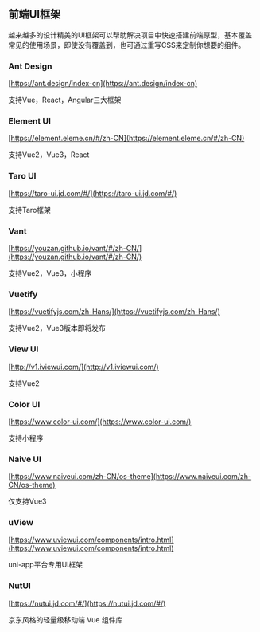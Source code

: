 ## 前端UI框架
越来越多的设计精美的UI框架可以帮助解决项目中快速搭建前端原型，基本覆盖常见的使用场景，即使没有覆盖到，也可通过重写CSS来定制你想要的组件。

### Ant Design
[https://ant.design/index-cn](https://ant.design/index-cn)

支持Vue，React，Angular三大框架

### Element UI
[https://element.eleme.cn/#/zh-CN](https://element.eleme.cn/#/zh-CN)

支持Vue2，Vue3，React

### Taro UI
[https://taro-ui.jd.com/#/](https://taro-ui.jd.com/#/)

支持Taro框架

### Vant
[https://youzan.github.io/vant/#/zh-CN/](https://youzan.github.io/vant/#/zh-CN/)

支持Vue2，Vue3，小程序

### Vuetify
[https://vuetifyjs.com/zh-Hans/](https://vuetifyjs.com/zh-Hans/)

支持Vue2，Vue3版本即将发布

### View UI
[http://v1.iviewui.com/](http://v1.iviewui.com/)

支持Vue2

### Color UI
[https://www.color-ui.com/](https://www.color-ui.com/)

支持小程序

### Naive UI
[https://www.naiveui.com/zh-CN/os-theme](https://www.naiveui.com/zh-CN/os-theme)

仅支持Vue3

### uView
[https://www.uviewui.com/components/intro.html](https://www.uviewui.com/components/intro.html)

uni-app平台专用UI框架

### NutUI
[https://nutui.jd.com/#/](https://nutui.jd.com/#/)

京东风格的轻量级移动端 Vue 组件库
